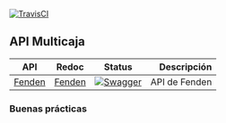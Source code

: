 [![TravisCI](https://travis-ci.org/msalinas92/fenden_api.svg?branch=master)](https://travis-ci.org/Multicaja/api/)

## API Multicaja

| API | Redoc        | Status        | Descripción |
| ---------- |:-------------:|:-------------:|------------:|
| [Fenden](https://msalinas92.github.io/fenden_api/fenden-api.html) | [Fenden](https://msalinas92.github.io/fenden_api/fenden-api-redoc.html)| [![Swagger](http://online.swagger.io/validator?url=https://raw.githubusercontent.com/msalinas92/fenden_api/master/fenden-api.yml)](https://raw.githubusercontent.com/msalinas92/fenden_api/master/fenden-api.yml) | API de Fenden |
### Buenas prácticas
